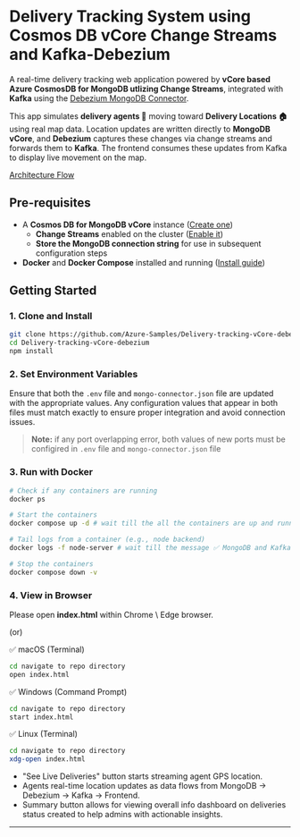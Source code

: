 # Delivery Tracking System using Cosmos DB vCore Change Streams and Kafka-Debezium

A real-time delivery tracking web application powered by **vCore based Azure CosmosDB for MongoDB utlizing Change Streams**, integrated with **Kafka** using the [Debezium MongoDB Connector](https://debezium.io/releases/2.5/).

This app simulates **delivery agents 🛵** moving toward **Delivery Locations 🏠** using real map data. Location updates are written directly to **MongoDB vCore**, and **Debezium** captures these changes via change streams and forwards them to **Kafka**. The frontend consumes these updates from Kafka to display live movement on the map.

[Architecture Flow](./architecture/Architecture_CS_Debezium.png)

## Pre-requisites

- A **Cosmos DB for MongoDB vCore** instance ([Create one](https://learn.microsoft.com/en-us/azure/cosmos-db/mongodb/vcore/quickstart-portal))
    - **Change Streams** enabled on the cluster ([Enable it](https://learn.microsoft.com/en-us/azure/cosmos-db/mongodb/vcore/change-streams?tabs=javascript%2CInsert))
    - **Store the MongoDB connection string** for use in subsequent configuration steps
- **Docker** and **Docker Compose** installed and running ([Install guide](https://docs.docker.com/get-docker/))

## Getting Started

### 1. Clone and Install

```bash
git clone https://github.com/Azure-Samples/Delivery-tracking-vCore-debezium.git
cd Delivery-tracking-vCore-debezium
npm install
```

### 2. Set Environment Variables

Ensure that both the `.env` file and `mongo-connector.json` file are updated with the appropriate values. Any configuration values that appear in both files must match exactly to ensure proper integration and avoid connection issues.

> **Note:** if any port overlapping error, both values of new ports must be configired in `.env` file and `mongo-connector.json` file


### 3. Run with Docker

```bash
# Check if any containers are running
docker ps

# Start the containers
docker compose up -d # wait till the all the containers are up and running

# Tail logs from a container (e.g., node backend)
docker logs -f node-server # wait till the message ✅ MongoDB and Kafka consumer initialized successfully. 

# Stop the containers
docker compose down -v
```

### 4. View in Browser

Please open **index.html** within Chrome \ Edge browser.

(or) 

✅ macOS (Terminal)
```bash
cd navigate to repo directory
open index.html
```

✅ Windows (Command Prompt)
```bash
cd navigate to repo directory
start index.html
```

✅ Linux (Terminal)
```bash
cd navigate to repo directory
xdg-open index.html
```

- "See Live Deliveries" button starts streaming agent GPS location.
- Agents real-time location updates as data flows from MongoDB → Debezium → Kafka → Frontend.
- Summary button allows for viewing overall info dashboard on deliveries status created to help admins with actionable insights.
---
